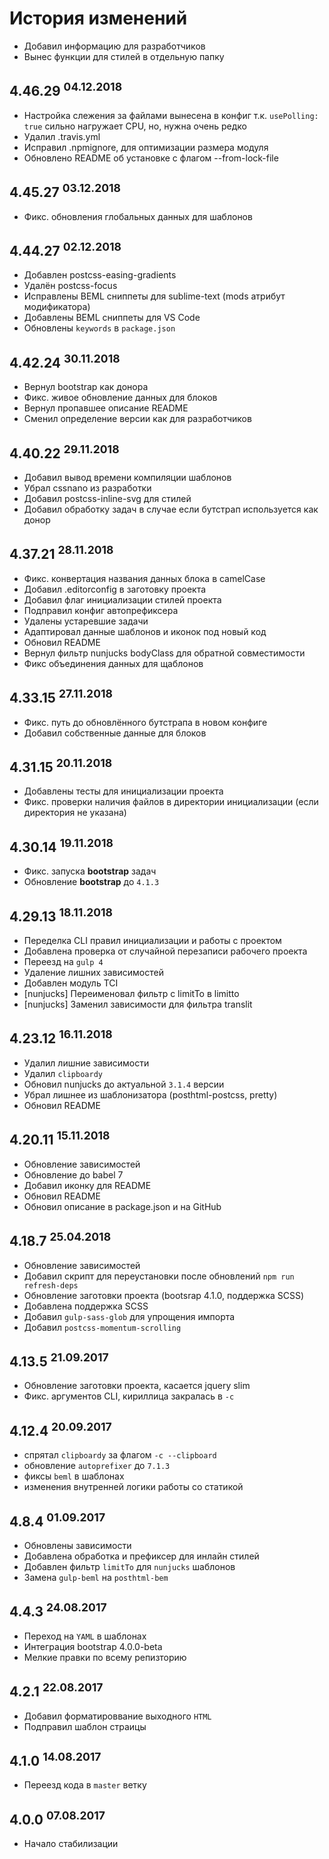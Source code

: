 # История изменений

 - Добавил информацию для разработчиков
 - Вынес функции для стилей в отдельную папку

## 4.46.29 <sup>04.12.2018</sup>
 - Настройка слежения за файлами вынесена в конфиг т.к. `usePolling: true` сильно нагружает CPU, но, нужна очень редко
 - Удалил .travis.yml
 - Исправил .npmignore, для оптимизации размера модуля
 - Обновлено README об установке с флагом --from-lock-file

## 4.45.27 <sup>03.12.2018</sup>
 - Фикс. обновления глобальных данных для шаблонов

## 4.44.27 <sup>02.12.2018</sup>
 - Добавлен postcss-easing-gradients
 - Удалён postcss-focus
 - Исправлены BEML сниппеты для sublime-text (mods атрибут модификатора)
 - Добавлены BEML сниппеты для VS Code
 - Обновлены `keywords` в `package.json`

## 4.42.24 <sup>30.11.2018</sup>
 - Вернул bootstrap как донора
 - Фикс. живое обновление данных для блоков
 - Вернул пропавшее описание README
 - Сменил определение версии как для разработчиков

## 4.40.22 <sup>29.11.2018</sup>
 - Добавил вывод времени компиляции шаблонов
 - Убрал cssnano из разработки
 - Добавил postcss-inline-svg для стилей
 - Добавил обработку задач в случае если бутстрап используется как донор

## 4.37.21 <sup>28.11.2018</sup>
 - Фикс. конвертация названия данных блока в camelCase
 - Добавил .editorconfig в заготовку проекта
 - Добавил флаг инициализации стилей проекта
 - Подправил конфиг автопрефиксера
 - Удалены устаревшие задачи
 - Адаптировал данные шаблонов и иконок под новый код
 - Обновил README
 - Вернул фильтр nunjucks bodyClass для обратной совместимости
 - Фикс объединения данных для щаблонов

## 4.33.15 <sup>27.11.2018</sup>
 - Фикс. путь до обновлённого бутстрапа в новом конфиге
 - Добавил собственные данные для блоков

## 4.31.15 <sup>20.11.2018</sup>
 - Добавлены тесты для инициализации проекта
 - Фикс. проверки наличия файлов в директории инициализации (если директория не указана)
 
## 4.30.14 <sup>19.11.2018</sup>
 - Фикс. запуска **bootstrap** задач
 - Обновление **bootstrap** до `4.1.3`

## 4.29.13 <sup>18.11.2018</sup>
 - Переделка CLI правил инициализации и работы с проектом
 - Добавлена проверка от случайной перезаписи рабочего проекта
 - Переезд на `gulp 4`
 - Удаление лишних зависимостей
 - Добавлен модуль TCI
 - [nunjucks] Переименовал фильтр с limitTo в limitto
 - [nunjucks] Заменил зависимости для фильтра translit

## 4.23.12 <sup>16.11.2018</sup>
 - Удалил лишние зависимости
 - Удалил `clipboardy`
 - Обновил nunjucks до актуальной `3.1.4` версии
 - Убрал лишнее из шаблонизатора (posthtml-postcss, pretty)
 - Обновил README

## 4.20.11 <sup>15.11.2018</sup>
 - Обновление зависимостей
 - Обновление до babel 7
 - Добавил иконку для README
 - Обновил README
 - Обновил описание в package.json и на GitHub

## 4.18.7 <sup>25.04.2018</sup>
 - Обновление зависимостей
 - Добавил скрипт для переустановки после обновлений `npm run refresh-deps`
 - Обновление заготовки проекта (bootsrap 4.1.0, поддержка SCSS)
 - Добавлена поддержка SCSS
 - Добавил `gulp-sass-glob` для упрощения импорта
 - Добавил `postcss-momentum-scrolling`

## 4.13.5 <sup>21.09.2017</sup>
 - Обновление заготовки проекта, касается jquery slim
 - Фикс. аргументов CLI, кириллица закралась в `-c`

## 4.12.4 <sup>20.09.2017</sup>
 - спрятал `clipboardy` за флагом `-c --clipboard`
 - обновление `autoprefixer` до `7.1.3`
 - фиксы `beml` в шаблонах
 - изменения внутренней логики работы со статикой

## 4.8.4 <sup>01.09.2017</sup>
 - Обновлены зависимости
 - Добавлена обработка и префиксер для инлайн стилей
 - Добавлен фильтр `limitTo` для `nunjucks` шаблонов
 - Замена `gulp-beml` на `posthtml-bem`

## 4.4.3 <sup>24.08.2017</sup>
- Переход на `YAML` в шаблонах
- Интеграция bootstrap 4.0.0-beta
- Мелкие правки по всему репизторию

## 4.2.1 <sup>22.08.2017</sup>
- Добавил форматироввание выходного `HTML`
- Подправил шаблон страицы

## 4.1.0 <sup>14.08.2017</sup>
- Переезд кода в `master` ветку

## 4.0.0 <sup>07.08.2017</sup>
- Начало стабилизации
